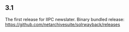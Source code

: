 3.1
-----
The first release for IIPC newslater.
Binary bundled release: https://github.com/netarchivesuite/solrwayback/releases




